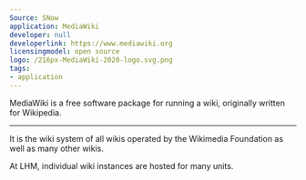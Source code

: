 ```yaml
---
Source: SNow
application: MediaWiki
developer: null
developerlink: https://www.mediawiki.org
licensingmodel: open source
logo: /216px-MediaWiki-2020-logo.svg.png
tags:
- application
---
```

MediaWiki is a free software package for running a wiki, originally written for Wikipedia.

---

It is the wiki system of all wikis operated by the Wikimedia Foundation as well as many other wikis.

At LHM, individual wiki instances are hosted for many units. 

